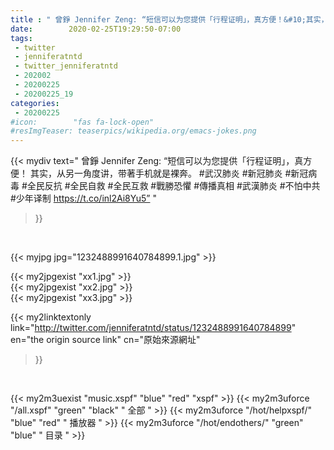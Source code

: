 ```yaml
---
title : " 曾錚 Jennifer Zeng: “短信可以为您提供「行程证明」，真方便！&#10;其实，从另一角度讲，带著手机就是裸奔。&#10; #武汉肺炎 #新冠肺炎 #新冠病毒  #全民反抗 #全民自救 #全民互救 #戰勝恐懼 #傳播真相 #武漢肺炎 #不怕中共 #少年译制 https://t.co/inl2Ai8Yu5”  "
date:        2020-02-25T19:29:50-07:00
tags:
 - twitter
 - jenniferatntd
 - twitter_jenniferatntd
 - 202002
 - 20200225
 - 20200225_19
categories:
 - 20200225
#icon:        "fas fa-lock-open"
#resImgTeaser: teaserpics/wikipedia.org/emacs-jokes.png
---
```


{{< mydiv text=" 曾錚 Jennifer Zeng: “短信可以为您提供「行程证明」，真方便！&#10;其实，从另一角度讲，带著手机就是裸奔。&#10; #武汉肺炎 #新冠肺炎 #新冠病毒  #全民反抗 #全民自救 #全民互救 #戰勝恐懼 #傳播真相 #武漢肺炎 #不怕中共 #少年译制 https://t.co/inl2Ai8Yu5”  "
>}}
<br>


 {{< myjpg jpg="1232488991640784899.1.jpg" >}}<br> 

{{< my2jpgexist "xx1.jpg" >}}<br>
{{< my2jpgexist "xx2.jpg" >}}<br>
{{< my2jpgexist "xx3.jpg" >}}<br>


{{< my2linktextonly link="http://twitter.com/jenniferatntd/status/1232488991640784899"
en="the origin source link" cn="原始來源網址"
>}}


<br>

{{< my2m3uexist "music.xspf"        "blue"   "red"    "xspf" >}} {{< my2m3uforce "/all.xspf"         "green"  "black"  " 全部 " >}} {{< my2m3uforce "/hot/helpxspf/"    "blue"   "red"    " 播放器 " >}} {{< my2m3uforce "/hot/endothers/"   "green"  "blue"   " 目录 " >}} 
